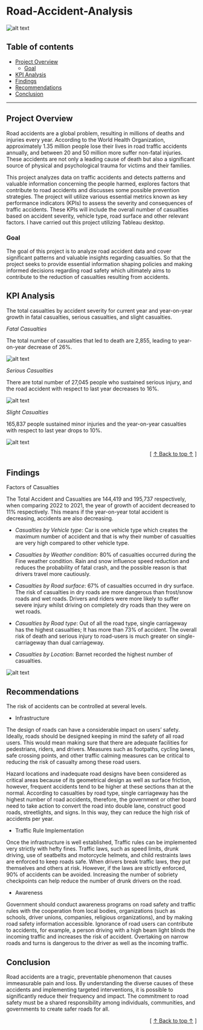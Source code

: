 # Road-Accident-Analysis
![alt text](image/accident.png.jpg)
## Table of contents
- [Project Overview](#project-overview)
   - [Goal](#goal)
- [KPI Analysis](#kpi-analysis)
- [Findings](#findings)
- [Recommendations](#recommendations)
- [Conclusion](#conclusion)


---

## Project Overview

Road accidents are a global problem, resulting in millions of deaths and injuries every year. According to the World Health Organization, approximately 1.35 million people lose their lives in road traffic accidents annually, and between 20 and 50 million more suffer non-fatal injuries. These accidents are not only a leading cause of death but also a significant source of physical and psychological trauma for victims and their families. 

This project analyzes data on traffic accidents and detects patterns and valuable information concerning the people harmed, explores factors that contribute to road accidents and discusses some possible prevention strategies. The project will utilize various essential metrics known as key performance indicators (KPIs) to assess the severity and consequences of traffic accidents. These KPIs will include the overall number of casualties based on accident severity, vehicle type, road surface and other relevant factors. I have carried out this project utilizing Tableau desktop.


### Goal

The goal of this project is to analyze road accident data and cover significant patterns and valuable insights regarding casualties. So that the project seeks to provide essential information shaping policies and making informed decisions regarding road safety which ultimately aims to contribute to the reduction of casualties resulting from accidents.

  
## KPI Analysis
The total casualties by accident severity for current year and year-on-year growth in fatal casualties, serious casualties, and slight casualties.

*Fatal Casualties*

 The total number of casualties that led to death are 2,855, leading to year-on-year decrease of 26%.

![alt text](image/Fatal.PNG)

*Serious Casualties*

There are total number of 27,045 people who sustained serious injury, and the road accident with respect to last year decreases to 16%.

![alt text](image/Serious.PNG)

*Slight Casualties*

 165,837 people sustained minor injuries and the year-on-year casualties with respect to last year drops to 10%.

![alt text](image/Slight.PNG)



<div align="right">[ <a href="#table-of-contents">↑ Back to top ↑</a> ]</div>
      
            
## Findings

Factors of Casualties

The Total Accident and Casualties are 144,419 and 195,737 respectively, when comparing 2022 to 2021, the year of growth of accident decreased to 11% respectively. This means if the year-on-year total accident is decreasing, accidents are also decreasing.

- *Casualties by Vehicle type*: Car is one vehicle type which creates the maximum number of accident and that is why their number of casualties are very high compared to other vehicle type.

- *Casualties by Weather condition*: 80% of casualties occurred during the Fine weather condition. Rain and snow influence speed reduction and reduces the probability of fatal crash, and the possible reason is that drivers travel more cautiously.

- *Casualties by Road surface*: 67% of casualties occurred in dry surface. The risk of casualties in dry roads are more dangerous than frost/snow roads and wet roads. Drivers and riders were more likely to suffer severe injury whilst driving on completely dry roads than they were on wet roads.

- *Casualties by Road type*: Out of all the road type, single carriageway has the highest casualties; It has more than 73% of accident. The overall risk of death and serious injury to road-users is much greater on single-carriageway than dual carriageway.

- *Casualties by Location*: Barnet recorded the highest number of casualties.

![alt text](image/All.png)



## Recommendations

The risk of accidents can be controlled at several levels.

- Infrastructure 

The design of roads can have a considerable impact on users’ safety. Ideally, roads should be designed keeping in mind the safety of all road users. This would mean making sure that there are adequate facilities for pedestrians, riders, and drivers. Measures such as footpaths, cycling lanes, safe crossing points, and other traffic calming measures can be critical to reducing the risk of casualty among these road users. 

Hazard locations and inadequate road designs have been considered as critical areas because of its geometrical design as well as surface friction, however, frequent accidents tend to be higher at these sections than at the normal. According to casualties by road type, single carriageway has the highest number of road accidents, therefore, the government or other board need to take action to convert the road into double lane, construct good roads, streetlights, and signs. In this way, they can reduce the high risk of accidents per year.

- Traffic Rule Implementation

Once the infrastructure is well established, Traffic rules can be implemented very strictly with hefty fines. Traffic laws, such as speed limits, drunk driving, use of seatbelts and motorcycle helmets, and child restraints laws are enforced to keep roads safe. When drivers break traffic laws, they put themselves and others at risk. However, if the laws are strictly enforced, 90% of accidents can be avoided. Increasing the number of sobriety checkpoints can help reduce the number of drunk drivers on the road.

- Awareness

Government should conduct awareness programs on road safety and traffic rules with the cooperation from local bodies, organizations (such as schools, driver unions, companies, religious organizations), and by making road safety information accessible. Ignorance of road users can contribute to accidents, for example, a person driving with a high beam light blinds the incoming traffic and increases the risk of accident. Overtaking on narrow roads and turns is dangerous to the driver as well as the incoming traffic.

## Conclusion

Road accidents are a tragic, preventable phenomenon that causes immeasurable pain and loss. By understanding the diverse causes of these accidents and implementing targeted interventions, it is possible to significantly reduce their frequency and impact. The commitment to road safety must be a shared responsibility among individuals, communities, and governments to create safer roads for all.


        
 <div align="right">[ <a href="#table-of-contents">↑ Back to top ↑</a> ]</div>
                        









